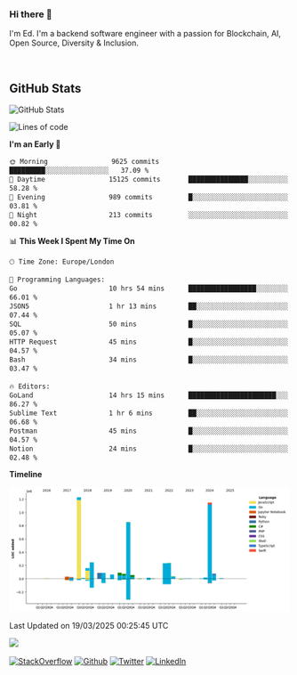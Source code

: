### Hi there 👋
 I'm Ed. I'm a backend software engineer with a passion for Blockchain, AI, Open Source, Diversity & Inclusion.

<br />

<h2>GitHub Stats</h2>
<p><img src="https://github-readme-stats.vercel.app/api?username=echarrod&amp;show_icons=true" alt="GitHub Stats"></p>

<!--START_SECTION:waka-->
![Lines of code](https://img.shields.io/badge/From%20Hello%20World%20I%27ve%20Written-4.8%20million%20lines%20of%20code-blue)

**I'm an Early 🐤** 

```text
🌞 Morning                9625 commits        █████████░░░░░░░░░░░░░░░░   37.09 % 
🌆 Daytime                15125 commits       ███████████████░░░░░░░░░░   58.28 % 
🌃 Evening                989 commits         █░░░░░░░░░░░░░░░░░░░░░░░░   03.81 % 
🌙 Night                  213 commits         ░░░░░░░░░░░░░░░░░░░░░░░░░   00.82 % 
```


📊 **This Week I Spent My Time On** 

```text
🕑︎ Time Zone: Europe/London

💬 Programming Languages: 
Go                       10 hrs 54 mins      █████████████████░░░░░░░░   66.01 % 
JSON5                    1 hr 13 mins        ██░░░░░░░░░░░░░░░░░░░░░░░   07.44 % 
SQL                      50 mins             █░░░░░░░░░░░░░░░░░░░░░░░░   05.07 % 
HTTP Request             45 mins             █░░░░░░░░░░░░░░░░░░░░░░░░   04.57 % 
Bash                     34 mins             █░░░░░░░░░░░░░░░░░░░░░░░░   03.47 % 

🔥 Editors: 
GoLand                   14 hrs 15 mins      ██████████████████████░░░   86.27 % 
Sublime Text             1 hr 6 mins         ██░░░░░░░░░░░░░░░░░░░░░░░   06.68 % 
Postman                  45 mins             █░░░░░░░░░░░░░░░░░░░░░░░░   04.57 % 
Notion                   24 mins             █░░░░░░░░░░░░░░░░░░░░░░░░   02.48 % 
```

**Timeline**

![Lines of Code chart](https://raw.githubusercontent.com/echarrod/echarrod/main/assets/bar_graph.png)


 Last Updated on 19/03/2025 00:25:45 UTC
<!--END_SECTION:waka-->

![](https://komarev.com/ghpvc/?username=echarrod)

<p>
<a href="https://stackoverflow.com/users/1014632/ech" target="_blank"><img alt="StackOverflow" src="https://img.shields.io/badge/-Stackoverflow-FE7A16?style=for-the-badge&logo=stack-overflow&logoColor=white" /></a> 
<a href="https://github.com/echarrod" target="_blank"><img alt="Github" src="https://img.shields.io/badge/GitHub-%2312100E.svg?&style=for-the-badge&logo=Github&logoColor=white" /></a> 
<a href="https://twitter.com/e_harrod" target="_blank"><img alt="Twitter" src="https://img.shields.io/badge/twitter-%231DA1F2.svg?&style=for-the-badge&logo=twitter&logoColor=white" /></a> 
<a href="https://www.linkedin.com/in/ed-harrod" target="_blank"><img alt="LinkedIn" src="https://img.shields.io/badge/linkedin-%230077B5.svg?&style=for-the-badge&logo=linkedin&logoColor=white" /></a>

